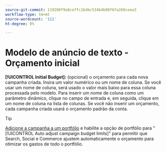 ```yaml
---
source-git-commit: 119280f9a8ceffc1bdbc534b4b80f6fa268ceea3
workflow-type: tm+mt
source-wordcount: '111'
ht-degree: 0%

---
```

# Modelo de anúncio de texto - Orçamento inicial

**[!UICONTROL Initial Budget]:** (opcional) o orçamento para cada nova campanha criada. Insira um valor numérico ou um nome de coluna. Se você usar um nome de coluna, será usado o valor mais baixo para essa coluna processada pelo modelo. Para inserir um nome de coluna como um parâmetro dinâmico, clique no campo de entrada e, em seguida, clique em um nome de coluna na lista de colunas. Se você não inserir um orçamento, cada campanha criada usará o orçamento padrão da conta.

>[!TIP]
>
>[Adicione a campanha a um portfólio](/help/search-social-commerce/campaign-management/campaign-assign-to-portfolio.md) e habilite a opção de portfólio para &quot;[!UICONTROL Auto adjust campaign budget limits]&quot; para permitir que Search, Social e Commerce ajustem automaticamente o orçamento para otimizar os gastos de todo o portfólio.
